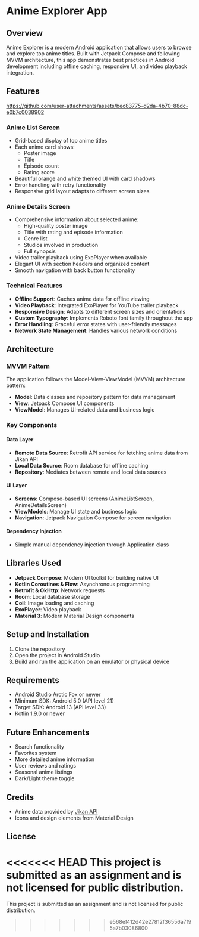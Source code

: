 # Anime Explorer App

## Overview
Anime Explorer is a modern Android application that allows users to browse and explore top anime titles. Built with Jetpack Compose and following MVVM architecture, this app demonstrates best practices in Android development including offline caching, responsive UI, and video playback integration.

## Features


https://github.com/user-attachments/assets/bec83775-d2da-4b70-88dc-e0b7c0038902


### Anime List Screen
- Grid-based display of top anime titles
- Each anime card shows:
  - Poster image
  - Title
  - Episode count
  - Rating score
- Beautiful orange and white themed UI with card shadows
- Error handling with retry functionality
- Responsive grid layout adapts to different screen sizes

### Anime Details Screen
- Comprehensive information about selected anime:
  - High-quality poster image
  - Title with rating and episode information
  - Genre list
  - Studios involved in production
  - Full synopsis
- Video trailer playback using ExoPlayer when available
- Elegant UI with section headers and organized content
- Smooth navigation with back button functionality

### Technical Features
- **Offline Support**: Caches anime data for offline viewing
- **Video Playback**: Integrated ExoPlayer for YouTube trailer playback
- **Responsive Design**: Adapts to different screen sizes and orientations
- **Custom Typography**: Implements Roboto font family throughout the app
- **Error Handling**: Graceful error states with user-friendly messages
- **Network State Management**: Handles various network conditions

## Architecture

### MVVM Pattern
The application follows the Model-View-ViewModel (MVVM) architecture pattern:
- **Model**: Data classes and repository pattern for data management
- **View**: Jetpack Compose UI components
- **ViewModel**: Manages UI-related data and business logic

### Key Components

#### Data Layer
- **Remote Data Source**: Retrofit API service for fetching anime data from Jikan API
- **Local Data Source**: Room database for offline caching
- **Repository**: Mediates between remote and local data sources

#### UI Layer
- **Screens**: Compose-based UI screens (AnimeListScreen, AnimeDetailsScreen)
- **ViewModels**: Manage UI state and business logic
- **Navigation**: Jetpack Navigation Compose for screen navigation

#### Dependency Injection
- Simple manual dependency injection through Application class

## Libraries Used

- **Jetpack Compose**: Modern UI toolkit for building native UI
- **Kotlin Coroutines & Flow**: Asynchronous programming
- **Retrofit & OkHttp**: Network requests
- **Room**: Local database storage
- **Coil**: Image loading and caching
- **ExoPlayer**: Video playback
- **Material 3**: Modern Material Design components

## Setup and Installation

1. Clone the repository
2. Open the project in Android Studio
3. Build and run the application on an emulator or physical device

## Requirements

- Android Studio Arctic Fox or newer
- Minimum SDK: Android 5.0 (API level 21)
- Target SDK: Android 13 (API level 33)
- Kotlin 1.9.0 or newer

## Future Enhancements

- Search functionality
- Favorites system
- More detailed anime information
- User reviews and ratings
- Seasonal anime listings
- Dark/Light theme toggle

## Credits

- Anime data provided by [Jikan API](https://jikan.moe/)
- Icons and design elements from Material Design

## License

<<<<<<< HEAD
This project is submitted as an assignment and is not licensed for public distribution.
=======
This project is submitted as an assignment and is not licensed for public distribution.
>>>>>>> e568ef412d42e27812f36556a7f95a7b03086800
